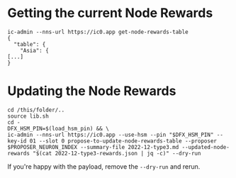 
# Getting the current Node Rewards

```
ic-admin --nns-url https://ic0.app get-node-rewards-table
{
  "table": {
    "Asia": {
[...]
}
```

# Updating the Node Rewards

```
cd /this/folder/..
source lib.sh
cd -
DFX_HSM_PIN=$(load_hsm_pin) && \
ic-admin --nns-url https://ic0.app --use-hsm --pin "$DFX_HSM_PIN" --key-id 01 --slot 0 propose-to-update-node-rewards-table --proposer $PROPOSER_NEURON_INDEX --summary-file 2022-12-type3.md --updated-node-rewards "$(cat 2022-12-type3-rewards.json | jq -c)" --dry-run
```

If you're happy with the payload, remove the `--dry-run` and rerun.

